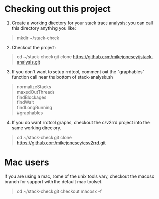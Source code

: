 # Checking out this project
1. Create a working directory for your stack trace analysis; you can call this directory anything you like:

> mkdir ~/stack-check

2. Checkout the project:

> cd ~/stack-check
> git clone https://github.com/mikejonesey/jstack-analysis.git

3. If you don't want to setup rrdtool, comment out the "graphables" function call near the bottom of stack-analysis.sh

> normalizeStacks  
> maxedOutThreads  
> findBlockages  
> findWait  
> findLongRunning  
> #graphables 

4. If you do want rrdtool graphs, checkout the csv2rrd project into the same working directory.

> cd ~/stack-check
> git clone https://github.com/mikejonesey/csv2rrd.git

# Mac users
If you are using a mac, some of the unix tools vary, checkout the macosx branch for support with the default mac toolset.
> cd ~/stack-check
> git checkout macosx -f
